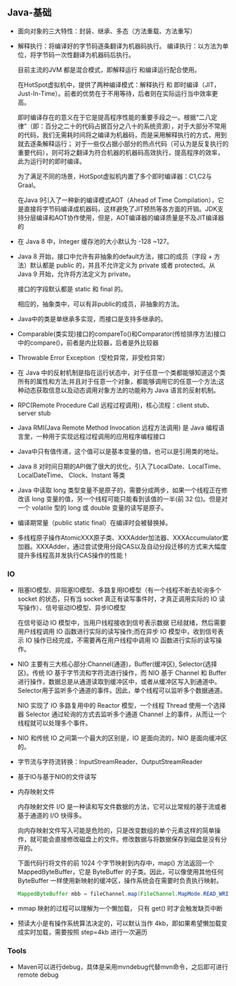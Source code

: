 ## Java-基础

- 面向对象的三大特性：封装、继承、多态（方法重载、方法重写）

- 解释执行：将编译好的字节码逐条翻译为机器码执行。
  编译执行：以方法为单位，将字节码一次性翻译为机器码后执行。

  目前主流的JVM 都是混合模式，即解释运行 和编译运行配合使用。

  在HotSpot虚拟机中，提供了两种编译模式：解释执行 和 即时编译（JIT，Just-In-Time）。前者的优势在于不用等待，后者则在实际运行当中效率更高。

  即时编译存在的意义在于它是提高程序性能的重要手段之一。根据“二八定律”（即：百分之二十的代码占据百分之八十的系统资源），对于大部分不常用的代码，我们无需耗时间将之编译为机器码，而是采用解释执行的方式，用到就去逐条解释运行；
  对于一些仅占据小部分的热点代码（可认为是反复执行的重要代码），则可将之翻译为符合机器的机器码高效执行，提高程序的效率，此为运行时的即时编译。

  为了满足不同的场景，HotSpot虚拟机内置了多个即时编译器：C1,C2与Graal。

  在Java 9引入了一种新的编译模式AOT（Ahead of Time Compilation），它是直接将字节码编译成机器码，这样避免了JIT预热等各方面的开销。JDK支持分层编译和AOT协作使用，但是，AOT编译器的编译质量是不及JIT编译器的

- 在 Java 8 中，Integer 缓存池的大小默认为 -128 ~127。

- Java 8 开始，接口中允许有非抽象的default方法，接口的成员（字段 + 方法）默认都是 public 的，并且不允许定义为 private 或者 protected。从 Java 9 开始，允许将方法定义为 private。

  接口的字段默认都是 static 和 final 的。

  相应的，抽象类中，可以有非public的成员，非抽象的方法。

- Java中的类是单继承多实现，而接口是支持多继承的。

- Comparable(类实现)接口的compareTo()和Comparator(传给排序方法)接口中的compare()，前者是内比较器，后者是外比较器

- Throwable Error Exception（受检异常，非受检异常）

- 在 Java 中的反射机制是指在运行状态中，对于任意一个类都能够知道这个类所有的属性和方法;并且对于任意一个对象，都能够调用它的任意一个方法;这种动态获取信息以及动态调用对象方法的功能称为 Java 语言的反射机制。

- RPC(Remote Procedure Call 远程过程调用)，核心流程：client stub、server stub

- Java RMI(Java Remote Method Invocation 远程方法调用) 是 Java 编程语言里，一种用于实现远程过程调用的应用程序编程接口

- Java中只有值传递，这个值可以是基本变量的值，也可以是引用类的地址。

- Java 8 对时间日期的API做了很大的优化，引入了LocalDate、LocalTime、LocalDateTime、 Clock、Instant 等类

- Java 中读取 long 类型变量不是原子的，需要分成两步，如果一个线程正在修改该 long 变量的值，另一个线程可能只能看到该值的一半(前 32 位)。但是对一个 volatile 型的 long 或 double 变量的读写是原子。

- 编译期常量（public static final）在编译时会被替换掉。

- 多线程原子操作AtomicXXX原子类、XXXAdder加法器、XXXAccumulator累加器。XXXAdder，通过尝试使用分段CAS以及自动分段迁移的方式来大幅度提升多线程高并发执行CAS操作的性能！

### IO

- 阻塞IO模型、非阻塞IO模型、多路复用IO模型（有一个线程不断去轮询多个 socket 的状态，只有当 socket 真正有读写事件时，才真正调用实际的 IO 读写操作）、信号驱动IO模型、异步IO模型

  在信号驱动 IO 模型中，当用户线程接收到信号表示数据 已经就绪，然后需要用户线程调用 IO 函数进行实际的读写操作;而在异步 IO 模型中，收到信号表示 IO 操作已经完成，不需要再在用户线程中调用 IO 函数进行实际的读写操作。

- NIO 主要有三大核心部分:Channel(通道)，Buffer(缓冲区), Selector(选择区)。传统 IO 基于字节流和字符流进行操作，而 NIO 基于 Channel 和
  Buffer进行操作，数据总是从通道读取到缓冲区中，或者从缓冲区写入到通道中。Selector用于监听多个通道的事件。因此，单个线程可以监听多个数据通道。

  NIO 实现了 IO 多路复用中的 Reactor 模型，一个线程 Thread 使用一个选择器 Selector 通过轮询的方式去监听多个通道 Channel 上的事件，从而让一个线程就可以处理多个事件。

- NIO 和传统 IO 之间第一个最大的区别是，IO 是面向流的，NIO 是面向缓冲区的。

- 字节流与字符流转换：InputStreamReader、OutputStreamReader

- 基于IO与基于NIO的文件读写

- 内存映射文件

  内存映射文件 I/O 是一种读和写文件数据的方法，它可以比常规的基于流或者基于通道的 I/O 快得多。

  向内存映射文件写入可能是危险的，只是改变数组的单个元素这样的简单操作，就可能会直接修改磁盘上的文件。修改数据与将数据保存到磁盘是没有分开的。

  下面代码行将文件的前 1024 个字节映射到内存中，map() 方法返回一个 MappedByteBuffer，它是 ByteBuffer 的子类。因此，可以像使用其他任何 ByteBuffer 一样使用新映射的缓冲区，操作系统会在需要时负责执行映射。

  ```java
  MappedByteBuffer mbb = fileChannel.map(FileChannel.MapMode.READ_WRITE, 0, 1024);
  ```
- mmap 映射的过程可以理解为一个懒加载， 只有 get() 时才会触发缺页中断
- 预读大小是有操作系统算法决定的，可以默认当作 4kb，即如果希望懒加载变成实时加载，需要按照 step=4kb 进行一次遍历

### Tools
- Maven可以进行debug，具体是采用mvndebug代替mvn命令，之后即可进行remote debug

